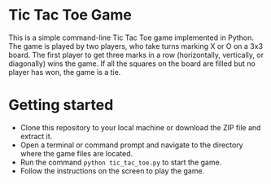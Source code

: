 # Tic Tac Toe Game

This is a simple command-line Tic Tac Toe game implemented in Python. The game is played by two players, who take turns marking X or O on a 3x3 board. The first player to get three marks in a row (horizontally, vertically, or diagonally) wins the game. If all the squares on the board are filled but no player has won, the game is a tie.

# Getting started

- Clone this repository to your local machine or download the ZIP file and extract it.
- Open a terminal or command prompt and navigate to the directory where the game files are located.
- Run the command `python tic_tac_toe.py` to start the game.
- Follow the instructions on the screen to play the game.
